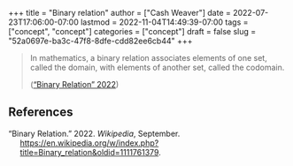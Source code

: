 +++
title = "Binary relation"
author = ["Cash Weaver"]
date = 2022-07-23T17:06:00-07:00
lastmod = 2022-11-04T14:49:39-07:00
tags = ["concept", "concept"]
categories = ["concept"]
draft = false
slug = "52a0697e-ba3c-47f8-8dfe-cdd82ee6cb44"
+++

> In mathematics, a binary relation associates elements of one set, called the domain, with elements of another set, called the codomain.
>
> (<a href="#citeproc_bib_item_1">“Binary Relation” 2022</a>)

## References

<style>.csl-entry{text-indent: -1.5em; margin-left: 1.5em;}</style><div class="csl-bib-body">
  <div class="csl-entry"><a id="citeproc_bib_item_1"></a>“Binary Relation.” 2022. <i>Wikipedia</i>, September. <a href="https://en.wikipedia.org/w/index.php?title=Binary_relation&oldid=1111761379">https://en.wikipedia.org/w/index.php?title=Binary_relation&#38;oldid=1111761379</a>.</div>
</div>

